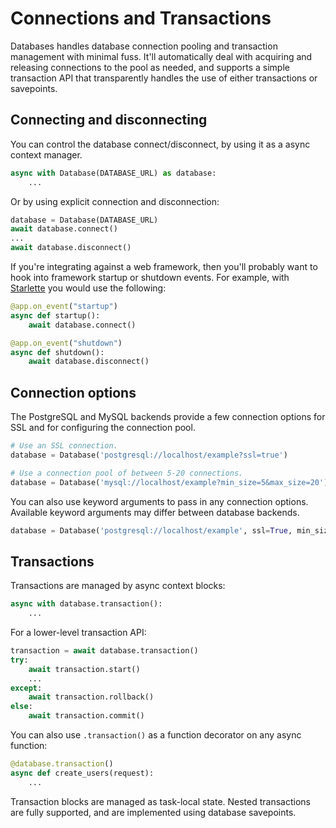 # Connections and Transactions

Databases handles database connection pooling and transaction management
with minimal fuss. It'll automatically deal with acquiring and releasing
connections to the pool as needed, and supports a simple transaction API
that transparently handles the use of either transactions or savepoints.

## Connecting and disconnecting

You can control the database connect/disconnect, by using it as a async context manager.

```python
async with Database(DATABASE_URL) as database:
    ...
```

Or by using explicit connection and disconnection:

```python
database = Database(DATABASE_URL)
await database.connect()
...
await database.disconnect()
```

If you're integrating against a web framework, then you'll probably want
to hook into framework startup or shutdown events. For example, with
[Starlette][starlette] you would use the following:

```python
@app.on_event("startup")
async def startup():
    await database.connect()

@app.on_event("shutdown")
async def shutdown():
    await database.disconnect()
```

## Connection options

The PostgreSQL and MySQL backends provide a few connection options for SSL
and for configuring the connection pool.

```python
# Use an SSL connection.
database = Database('postgresql://localhost/example?ssl=true')

# Use a connection pool of between 5-20 connections.
database = Database('mysql://localhost/example?min_size=5&max_size=20')
```

You can also use keyword arguments to pass in any connection options.
Available keyword arguments may differ between database backends.

```python
database = Database('postgresql://localhost/example', ssl=True, min_size=5, max_size=20)
```

## Transactions

Transactions are managed by async context blocks:

```python
async with database.transaction():
    ...
```

For a lower-level transaction API:

```python
transaction = await database.transaction()
try:
    await transaction.start()
    ...
except:
    await transaction.rollback()
else:
    await transaction.commit()
```

You can also use `.transaction()` as a function decorator on any async function:

```python
@database.transaction()
async def create_users(request):
    ...
```

Transaction blocks are managed as task-local state. Nested transactions
are fully supported, and are implemented using database savepoints.

[starlette]: https://github.com/encode/starlette
